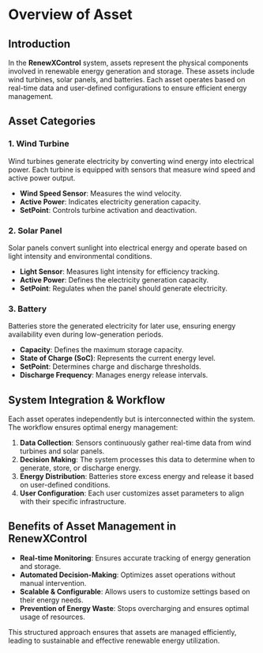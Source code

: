 # Overview of Asset

## Introduction
In the **RenewXControl** system, assets represent the physical components involved in renewable energy generation and storage. These assets include wind turbines, solar panels, and batteries. Each asset operates based on real-time data and user-defined configurations to ensure efficient energy management.

## Asset Categories
### 1. **Wind Turbine**
Wind turbines generate electricity by converting wind energy into electrical power. Each turbine is equipped with sensors that measure wind speed and active power output.
- **Wind Speed Sensor**: Measures the wind velocity.
- **Active Power**: Indicates electricity generation capacity.
- **SetPoint**: Controls turbine activation and deactivation.

### 2. **Solar Panel**
Solar panels convert sunlight into electrical energy and operate based on light intensity and environmental conditions.
- **Light Sensor**: Measures light intensity for efficiency tracking.
- **Active Power**: Defines the electricity generation capacity.
- **SetPoint**: Regulates when the panel should generate electricity.

### 3. **Battery**
Batteries store the generated electricity for later use, ensuring energy availability even during low-generation periods.
- **Capacity**: Defines the maximum storage capacity.
- **State of Charge (SoC)**: Represents the current energy level.
- **SetPoint**: Determines charge and discharge thresholds.
- **Discharge Frequency**: Manages energy release intervals.

## System Integration & Workflow
Each asset operates independently but is interconnected within the system. The workflow ensures optimal energy management:
1. **Data Collection**: Sensors continuously gather real-time data from wind turbines and solar panels.
2. **Decision Making**: The system processes this data to determine when to generate, store, or discharge energy.
3. **Energy Distribution**: Batteries store excess energy and release it based on user-defined conditions.
4. **User Configuration**: Each user customizes asset parameters to align with their specific infrastructure.

## Benefits of Asset Management in RenewXControl
- **Real-time Monitoring**: Ensures accurate tracking of energy generation and storage.
- **Automated Decision-Making**: Optimizes asset operations without manual intervention.
- **Scalable & Configurable**: Allows users to customize settings based on their energy needs.
- **Prevention of Energy Waste**: Stops overcharging and ensures optimal usage of resources.

This structured approach ensures that assets are managed efficiently, leading to sustainable and effective renewable energy utilization.


